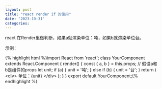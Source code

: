 ```yaml
---
layout: post
title: "react render if 的使用"
date: "2023-10-31"
categories: 
---
```

<p>react 在Render里做判断，如果a就渲染单位：吨，如果b就渲染单位台。</p>
<p>示例：</p>
{% highlight html %}import React from &#39;react&#39;;
class YourComponent extends React.Component {
render() {
const { a, b } = this.props; // 假设a和b是组件的props
let unit;
if (a) {
unit = &#39;吨&#39;;
} else if (b) {
unit = &#39;台&#39;;
}
return (
&lt;div&gt;
单位：{unit}
&lt;/div&gt;
);
}
}
export default YourComponent;{% endhighlight %}
